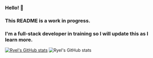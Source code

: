 ### Hello! 👋
### This README is a work in progress. 
### I'm a full-stack developer in training so I will update this as I learn more. 

[![Ryel's GitHub stats](https://github-readme-stats.vercel.app/api?username=ryelbanfield)](https://github.com/RyelBanfield/github-readme-stats)
![Ryel's GitHub stats](https://github-readme-stats.vercel.app/api?username=ryelbanfield&show_icons=true&theme=dracula)

<!--
**RyelBanfield/RyelBanfield** is a ✨ _special_ ✨ repository because its `README.md` (this file) appears on your GitHub profile.

Here are some ideas to get you started:

- 🔭 I’m currently working on ...
- 🌱 I’m currently learning ...
- 👯 I’m looking to collaborate on ...
- 🤔 I’m looking for help with ...
- 💬 Ask me about ...
- 📫 How to reach me: ...
- 😄 Pronouns: ...
- ⚡ Fun fact: ...
-->
